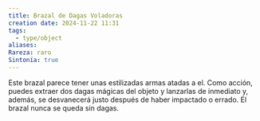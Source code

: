 ```yaml
---
title: Brazal de Dagas Voladoras
creation date: 2024-11-22 11:31
tags:
  - type/object
aliases: 
Rareza: raro
Sintonía: true
---
```

Este brazal parece tener unas estilizadas armas atadas a el. Como acción, puedes extraer dos dagas mágicas del objeto y lanzarlas de inmediato y, además, se desvanecerá justo después de haber impactado o errado. El brazal nunca se queda sin dagas.

